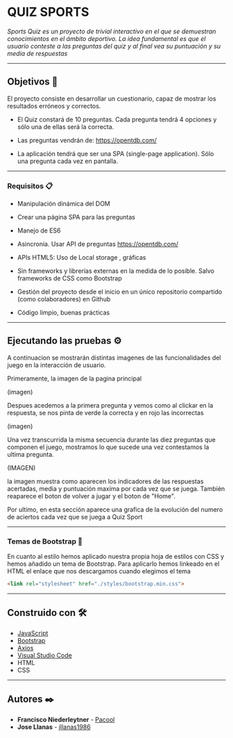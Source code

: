 # QUIZ SPORTS

_Sports Quiz es un proyecto de trivial interactivo en el que se demuestran conocimientos en el ámbito deportivo. La idea fundamental es que el usuario conteste a las preguntas del quiz y al final vea su puntuación y su media de respuestas_
___
## Objetivos 🚀

El proyecto consiste en desarrollar un cuestionario, capaz de mostrar los resultados erróneos y correctos.
* El Quiz constará de 10 preguntas. Cada pregunta tendrá 4 opciones y sólo una de ellas será la correcta.

* Las preguntas vendrán de: https://opentdb.com/

* La aplicación tendrá que ser una SPA (single-page application). Sólo una pregunta cada vez en pantalla.
***
### Requisitos 📋

* Manipulación dinámica del DOM

* Crear una página SPA para las preguntas

* Manejo de ES6

* Asincronía. Usar API de preguntas https://opentdb.com/

* APIs HTML5: Uso de Local storage , gráficas

* Sin frameworks y librerías externas en la medida de lo posible. Salvo frameworks de CSS como Bootstrap

* Gestión del proyecto desde el inicio en un único repositorio compartido (como colaboradores) en Github

* Código limpio, buenas prácticas

___


## Ejecutando las pruebas ⚙️

A continuacion se mostrarán distintas imagenes de las funcionalidades del juego en la interacción de usuario.

Primeramente, la imagen de la pagina principal

(imagen)

Despues acedemos a la primera pregunta y vemos como al clickar en la respuesta, se nos pinta de verde la correcta y en rojo las incorrectas

(imagen)

Una vez transcurrida la misma secuencia durante las diez preguntas que componen el juego, mostramos lo que sucede una vez contestamos la ultima pregunta.

(IMAGEN)

la imagen muestra como aparecen los indicadores de las respuestas acertadas, media y puntuación maxima por cada vez que se juega. También reaparece el boton de volver a jugar y el boton de "Home".

Por ultimo, en esta sección aparece una grafica de la evolución del numero de aciertos cada vez que se juega a Quiz Sport

---

### Temas de Bootstrap 🔩

En cuanto al estilo hemos aplicado nuestra propia hoja de estilos con CSS y hemos añadido un tema de Bootstrap. Para aplicarlo hemos linkeado en el HTML el enlace que nos descargamos cuando elegimos el tema

```html
<link rel="stylesheet" href="./styles/bootstrap.min.css">
```
---
## Construido con 🛠️

* [JavaScript](https://developer.mozilla.org/en-US/docs/Web/javascript)
* [Bootstrap](https://getbootstrap-com.translate.goog/?_x_tr_sl=en&_x_tr_tl=es&_x_tr_hl=es&_x_tr_pto=sc)
* [Axios](https://axios-http.com/es/docs/intro)
* [Visual Studio Code](https://code.visualstudio.com/)
* HTML
* CSS
---
## Autores ✒️

* **Francisco Niederleytner** - [Pacool](https://github.com/pacool1234)
* **Jose Llanas** - [jllanas1986](https://github.com/jllanas1986)
